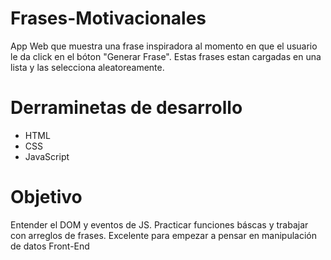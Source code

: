 # Frases-Motivacionales
App Web que muestra una frase inspiradora al momento en que el usuario le da click en el bóton "Generar Frase". 
Estas frases estan cargadas en una lista y las selecciona aleatoreamente.

# Derraminetas de desarrollo
- HTML
- CSS
- JavaScript

# Objetivo
Entender el DOM y eventos de JS. Practicar funciones báscas y trabajar con arreglos de frases. Excelente para empezar a pensar en manipulación de datos Front-End
